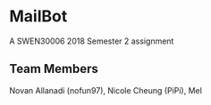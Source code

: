 # MailBot
A SWEN30006 2018 Semester 2 assignment

## Team Members
Novan Allanadi (nofun97),
Nicole Cheung (PiPi),
Mel